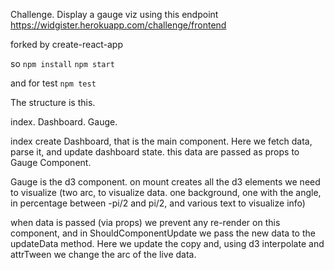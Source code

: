 Challenge.
Display a gauge viz using this endpoint
https://widgister.herokuapp.com/challenge/frontend

forked by create-react-app

so
`npm install`
`npm start`

and for test
`npm test`

The structure is this.

index.
Dashboard.
Gauge.

index create Dashboard, that is the main component. 
Here we fetch data, parse it, and update dashboard state.
this data are passed as props to Gauge Component.

Gauge is the d3 component. on mount creates all the d3 elements we need to visualize (two arc, to visualize data. one background, one with the angle, in percentage between -pi/2 and pi/2, and various text to visualize info)

when data is passed (via props) we prevent any re-render on this component, and in ShouldComponentUpdate we pass the new data to the updateData method.
Here we update the copy and, using d3 interpolate and attrTween we change the arc of the live data.
